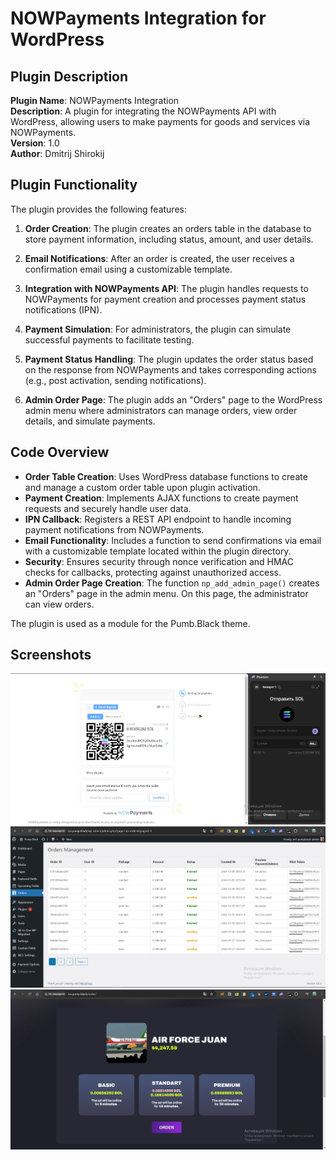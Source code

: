 # NOWPayments Integration for WordPress

## Plugin Description

**Plugin Name**: NOWPayments Integration  
**Description**: A plugin for integrating the NOWPayments API with WordPress, allowing users to make payments for goods and services via NOWPayments.  
**Version**: 1.0  
**Author**: Dmitrij Shirokij  

## Plugin Functionality

The plugin provides the following features:

1. **Order Creation**: The plugin creates an orders table in the database to store payment information, including status, amount, and user details.

2. **Email Notifications**: After an order is created, the user receives a confirmation email using a customizable template.

3. **Integration with NOWPayments API**: The plugin handles requests to NOWPayments for payment creation and processes payment status notifications (IPN).

4. **Payment Simulation**: For administrators, the plugin can simulate successful payments to facilitate testing.

5. **Payment Status Handling**: The plugin updates the order status based on the response from NOWPayments and takes corresponding actions (e.g., post activation, sending notifications).

6. **Admin Order Page**: The plugin adds an "Orders" page to the WordPress admin menu where administrators can manage orders, view order details, and simulate payments.

## Code Overview
- **Order Table Creation**: Uses WordPress database functions to create and manage a custom order table upon plugin activation.
- **Payment Creation**: Implements AJAX functions to create payment requests and securely handle user data.
- **IPN Callback**: Registers a REST API endpoint to handle incoming payment notifications from NOWPayments.
- **Email Functionality**: Includes a function to send confirmations via email with a customizable template located within the plugin directory.
- **Security**: Ensures security through nonce verification and HMAC checks for callbacks, protecting against unauthorized access.
- **Admin Order Page Creation**: The function `np_add_admin_page()` creates an "Orders" page in the admin menu. On this page, the administrator can view orders.

The plugin is used as a module for the Pumb.Black theme.

## Screenshots

![Payment Page](https://github.com/DimaWide/wp-plugins/blob/main/nowpayments-integration/payment-page.jpg)  
![Orders Page](https://github.com/DimaWide/wp-plugins/blob/main/nowpayments-integration/np-orders-page.jpg)  
![Order Page Front](https://github.com/DimaWide/wp-plugins/blob/main/nowpayments-integration/order-page-front.jpg)
